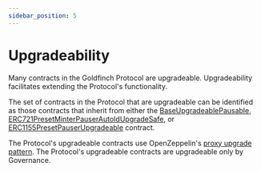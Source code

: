 ```yaml
---
sidebar_position: 5
---
```


# Upgradeability

Many contracts in the Goldfinch Protocol are upgradeable. Upgradeability facilitates extending the Protocol's functionality.

The set of contracts in the Protocol that are upgradeable can be identified as those contracts that inherit from either the [BaseUpgradeablePausable](./contracts/core/BaseUpgradeablePausable), [ERC721PresetMinterPauserAutoIdUpgradeSafe](https://github.com/goldfinch-eng/mono/blob/main/packages/protocol/contracts/external/ERC721PresetMinterPauserAutoId.sol), or [ERC1155PresetPauserUpgradeable](https://github.com/goldfinch-eng/mono/blob/main/packages/protocol/contracts/external/ERC1155PresetPauserUpgradeable.sol) contract.

The Protocol's upgradeable contracts use OpenZeppelin's [proxy upgrade pattern](https://docs.openzeppelin.com/upgrades-plugins/1.x/proxies). The Protocol's upgradeable contracts are upgradeable only by Governance.
